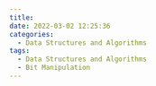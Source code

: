```yaml
---
title: 
date: 2022-03-02 12:25:36
categories: 
  - Data Structures and Algorithms
tags: 
  - Data Structures and Algorithms
  - Bit Manipulation
---
```

